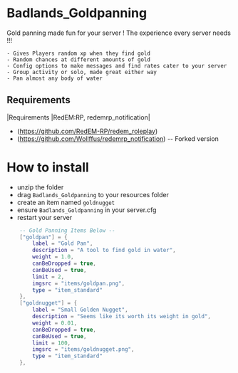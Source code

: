 # Badlands_Goldpanning

Gold panning made fun for your server !
The experience every server needs !!!

    - Gives Players random xp when they find gold
    - Random chances at different amounts of gold
    - Config options to make messages and find rates cater to your server
    - Group activity or solo, made great either way
    - Pan almost any body of water

## Requirements

|Requirements |RedEM:RP, redemrp_notification|

- (https://github.com/RedEM-RP/redem_roleplay)
- (https://github.com/Wollffus/redemrp_notification) -- Forked version


# How to install
- unzip the folder
- drag `Badlands_Goldpanning` to your resources folder
- create an item named `goldnugget`
- ensure `Badlands_Goldpanning` in your server.cfg
- restart your server

```lua
    -- Gold Panning Items Below --
    ["goldpan"] = {
        label = "Gold Pan",
        description = "A tool to find gold in water",
        weight = 1.0,
        canBeDropped = true,
        canBeUsed = true,
        limit = 2,
        imgsrc = "items/goldpan.png",
        type = "item_standard"
    },
    ["goldnugget"] = {
        label = "Small Golden Nugget",
        description = "Seems like its worth its weight in gold",
        weight = 0.01,
        canBeDropped = true,
        canBeUsed = true,
        limit = 100,
        imgsrc = "items/goldnugget.png",
        type = "item_standard"
    },
```
